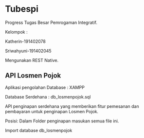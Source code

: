 # Tubespi
Progress Tugas Besar Pemrogaman Integratif.

Kelompok :

Katherin-191402078

Sriwahyuni-191402045

Mengunakan REST Native.

## API Losmen Pojok
Aplikasi pengolahan Database : XAMPP

Database Serdehana : db_losmenpojok.sql

API penginapan serdehana yang memberikan fitur pemesanan dan pembayaran untuk penginapan Losmen Pojok.


Posisi:
Dalam Folder penginapan masukan semua file ini.

Import database db_losmenpojok

